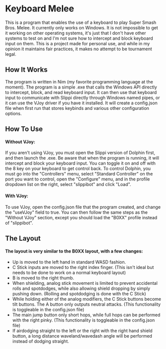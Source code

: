 # Keyboard Melee

This is a program that enables the use of a keyboard to play Super Smash Bros. Melee. It currently only works on Windows. It is not impossible to get it working on other operating systems, it's just that I don't have other systems to test on and I'm not sure how to intercept and block keyboard input on them. This is a project made for personal use, and while in my opinion it maintains fair practices, it makes no attempt to be tournament legal.

## How It Works

The program is written in Nim (my favorite programming language at the moment). The program is a simple .exe that calls the Windows API directly to intercept, block, and read keyboard input. It can then use that keyboard input to communicate with Slippi directly through Windows named pipes, or it can use the VJoy driver if you have it installed. It will create a config.json file when first run that stores keybinds and various other configuration options.

## How To Use

#### Without VJoy:

If you aren't using VJoy, you must open the Slippi version of Dolphin first, and then launch the .exe. Be aware that when the program is running, it will intercept and block your keyboard input. You can toggle it on and off with the 8 key on your keyboard to get control back. To control Dolphin, you must go into the "Controllers" menu, select "Standard Controller" on the port you want to control, open the "Configure" menu, and in the profile dropdown list on the right, select "slippibot" and click "Load".

#### With VJoy:

To use VJoy, open the config.json file that the program created, and change the  "useVJoy" field to true. You can then follow the same steps as the "Without VJoy" section, except you should load the "B0XX" profile instead of "slippibot".

## The Layout

#### The layout is very similar to the B0XX layout, with a few changes:

- Up is moved to the left hand in standard WASD fashion.
- C Stick inputs are moved to the right index finger. (This isn't ideal but needs to be done to work on a normal keyboard layout)
- B is moved to the right thumb.
- When shielding, analog stick movement is limited to prevent accidental rolls and spotdodges, while also allowing shield dropping by simply pushing down. (Rolling and spotdodging is done with the C Stick)
- While holding either of the analog modifiers, the C Stick buttons become tilt buttons. The A button only outputs neutral attacks. (This functionality is toggleable in the config.json file)
- The main jump button only short hops, while full hops can be performed with the right pinky. (This functionality is toggleable in the config.json file)
- If airdodging straight to the left or the right with the right hand shield button, a long distance waveland/wavedash angle will be performed instead of dodging straight.